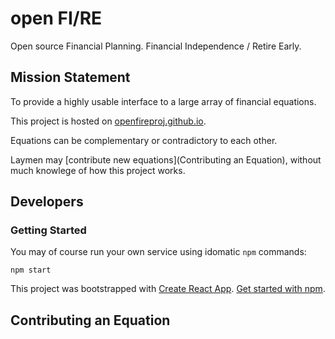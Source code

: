 # open FI/RE

Open source Financial Planning. Financial Independence / Retire Early.

## Mission Statement

To provide a highly usable interface to a large array of financial equations.  

This project is hosted on [openfireproj.github.io](https://openfireproj.github.io/). 

Equations can be complementary or contradictory to each other. 

Laymen may [contribute new equations](Contributing an Equation), without much knowlege of how this project works.


## Developers

### Getting Started

You may of course run your own service using idomatic `npm` commands:

```
npm start
```

This project was bootstrapped with [Create React App](https://github.com/facebook/create-react-app). [Get started with npm](README-NPM.md).

## Contributing an Equation
